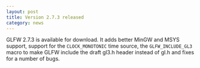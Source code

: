 ```yaml
---
layout: post
title: Version 2.7.3 released
category: news
---
```


GLFW 2.7.3 is available for download.  It adds better MinGW and MSYS
support, support for the `CLOCK_MONOTONIC` time source, the
`GLFW_INCLUDE_GL3` macro to make GLFW include the draft gl3.h
header instead of gl.h and fixes for a number of bugs.